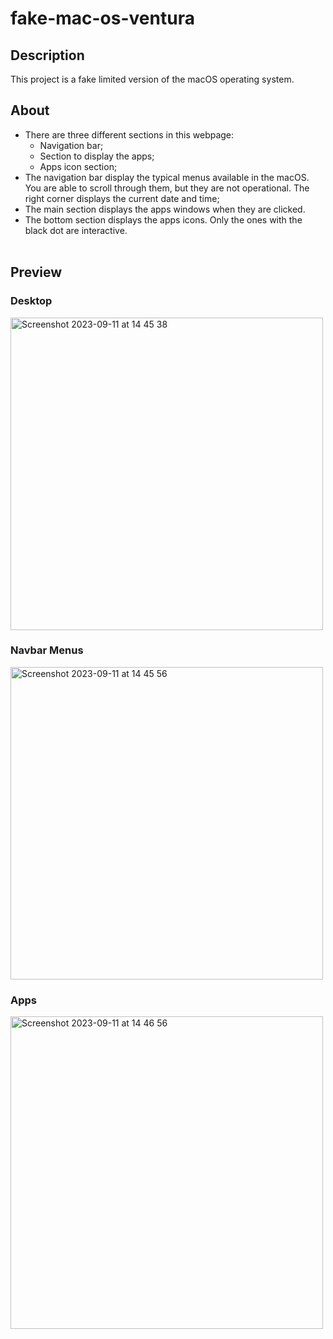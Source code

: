 # fake-mac-os-ventura

## Description 
This project is a fake limited version of the macOS operating system.

## About
* There are three different sections in this webpage:
  * Navigation bar;
  * Section to display the apps;
  * Apps icon section;
* The navigation bar display the typical menus available in the macOS. You are able to scroll through them, but they are not operational. The right corner displays the current date and time;
* The main section displays the apps windows when they are clicked.
* The bottom section displays the apps icons. Only the ones with the black dot are interactive. <br><br>

## Preview

### Desktop
 <img width="500" alt="Screenshot 2023-09-11 at 14 45 38" src="https://github.com/samuel-santos91/fake-mac-os-ventura/assets/107240729/fc130d42-26ce-43cb-8bd8-7633b10189d8">
<br>

### Navbar Menus
<img width="500" alt="Screenshot 2023-09-11 at 14 45 56" src="https://github.com/samuel-santos91/fake-mac-os-ventura/assets/107240729/31c31120-ca32-481e-b482-c2f110816010">

### Apps
<img width="500" alt="Screenshot 2023-09-11 at 14 46 56" src="https://github.com/samuel-santos91/fake-mac-os-ventura/assets/107240729/df0b18bb-bc80-4b68-a631-3663b3a64e72">